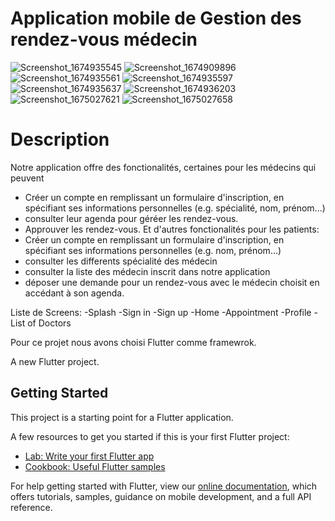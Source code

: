 # Application mobile de Gestion des rendez-vous médecin
![Screenshot_1674935545](https://user-images.githubusercontent.com/79449118/215763560-451490cf-9340-44b0-8fe7-2dddfa328e38.png )
![Screenshot_1674909896](https://user-images.githubusercontent.com/79449118/215763544-78196308-9c8e-4de8-a3d9-1aacfc912b0f.png )
![Screenshot_1674935561](https://user-images.githubusercontent.com/79449118/215763584-4fd9db0a-fba7-4435-96be-24e3925f4891.png)
![Screenshot_1674935597](https://user-images.githubusercontent.com/79449118/215763609-1e3ad0fe-6bfc-452a-ba05-95d45707aa3a.png)
![Screenshot_1674935637](https://user-images.githubusercontent.com/79449118/215763636-f2c02e6f-941f-49f4-8081-ba6b823727b8.png )
![Screenshot_1674936203](https://user-images.githubusercontent.com/79449118/215763650-48151d40-b4ca-471e-a01e-255021bbaf53.png )
![Screenshot_1675027621](https://user-images.githubusercontent.com/79449118/215763841-2001dc86-3c2b-4bff-af5c-bd2ea801c9b7.png )
![Screenshot_1675027658](https://user-images.githubusercontent.com/79449118/215763940-2d3f5bf5-d346-4a6b-ac21-9cbcd67215b2.png )


# Description
Notre application offre des fonctionalités, certaines pour les médecins qui peuvent 
  - Créer un compte en remplissant un formulaire d'inscription, en spécifiant ses informations personnelles (e.g. spécialité, nom, prénom...)
  - consulter leur agenda pour géréer les rendez-vous.
  - Approuver les rendez-vous.
Et d'autres fonctionalités pour les patients:
  - Créer un compte en remplissant un formulaire d'inscription, en spécifiant ses informations personnelles (e.g. nom, prénom...)
  - consulter les differents spécialité des médecin
  - consulter la liste des médecin inscrit dans notre application
  - déposer une demande pour un rendez-vous avec le médecin choisit en accédant à son agenda.

Liste de Screens:
  -Splash
  -Sign in 
  -Sign up 
  -Home
  -Appointment
  -Profile
  -List of Doctors

  
Pour ce projet nous avons choisi Flutter comme framewrok.


A new Flutter project.

## Getting Started

This project is a starting point for a Flutter application.

A few resources to get you started if this is your first Flutter project:

- [Lab: Write your first Flutter app](https://flutter.dev/docs/get-started/codelab)
- [Cookbook: Useful Flutter samples](https://flutter.dev/docs/cookbook)

For help getting started with Flutter, view our
[online documentation](https://flutter.dev/docs), which offers tutorials,
samples, guidance on mobile development, and a full API reference.
